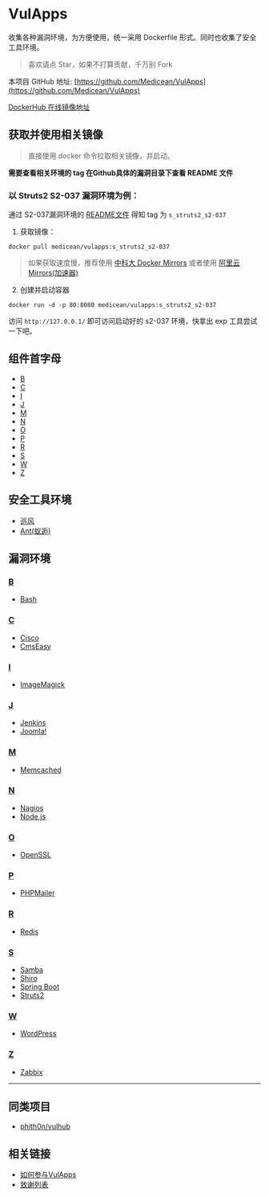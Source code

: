 # VulApps

收集各种漏洞环境，为方便使用，统一采用 Dockerfile 形式。同时也收集了安全工具环境。

> 喜欢请点 Star，如果不打算贡献，千万别 Fork

本项目 GitHub 地址: [https://github.com/Medicean/VulApps](https://github.com/Medicean/VulApps)

[DockerHub 在线镜像地址](https://hub.docker.com/r/medicean/vulapps/)

## 获取并使用相关镜像

> 直接使用 docker 命令拉取相关镜像，并启动。

**需要查看相关环境的 tag 在Github具体的漏洞目录下查看 README 文件**

### 以 Struts2 S2-037 漏洞环境为例：

通过 S2-037漏洞环境的 [README文件](./s/struts2/s2-037/README.md) 得知 tag 为 `s_struts2_s2-037`

1. 获取镜像：

 ```
docker pull medicean/vulapps:s_struts2_s2-037
 ```

 > 如果获取速度慢，推荐使用 [中科大 Docker Mirrors](https://lug.ustc.edu.cn/wiki/mirrors/help/docker) 或者使用 [阿里云 Mirrors(加速器)](https://cr.console.aliyun.com/#/accelerator)

2. 创建并启动容器

 ```
docker run -d -p 80:8080 medicean/vulapps:s_struts2_s2-037
 ```

访问 `http://127.0.0.1/` 即可访问启动好的 s2-037 环境，快拿出 exp 工具尝试一下吧。

## 组件首字母

* [B](#b)
* [C](#c)
* [I](#i)
* [J](#j)
* [M](#m)
* [N](#n)
* [O](#o)
* [P](#p)
* [R](#r)
* [S](#s)
* [W](#w)
* [Z](#z)

## 安全工具环境

* [巡风](./tools/xunfeng/)
* [Ant(蚁逅)](./tools/ant/)

## 漏洞环境

### [B](./b/)<div id="b"></div>

* [Bash](./b/bash/)

### [C](./c/)<div id="c"></div>

* [Cisco](./c/cisco/)
* [CmsEasy](./c/cmseasy/)

### [I](./i/)<div id="i"></div>

* [ImageMagick](./i/imagemagick/)

### [J](./j/)<div id="j"></div>

* [Jenkins](./j/jenkins/)
* [Joomla!](./j/joomla/)

### [M](./m/)<div id="m"></div>

* [Memcached](./m/memcached/)

### [N](./n/)<div id="n"></div>

* [Nagios](./n/nagios/)
* [Node.js](./n/nodejs/)

### [O](./o/)<div id="o"></div>

* [OpenSSL](./o/openssl/)

### [P](./p/)<div id="p"></div>

* [PHPMailer](./p/phpmailer/)

### [R](./r/)<div id="r"></div>

* [Redis](./r/redis/)

### [S](./s/)<div id="s"></div>

* [Samba](./s/samba/)
* [Shiro](./s/shiro/)
* [Spring Boot](./s/springboot/)
* [Struts2](./s/struts2/)

### [W](./w/)<div id="w"></div>

* [WordPress](./w/wordpress/)

### [Z](./z/)<div id="z"></div>

* [Zabbix](./z/zabbix/)

---

## 同类项目

* [phith0n/vulhub](https://github.com/phith0n/vulhub)

## 相关链接

* [如何参与VulApps](./.github/CONTRIBUTING.md)
* [致谢列表](./THANKS.md)
